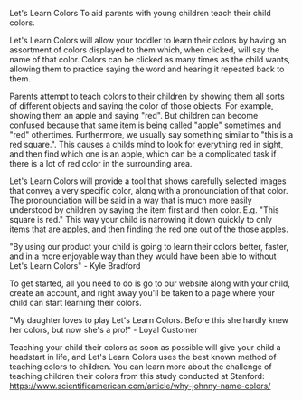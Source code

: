Let's Learn Colors
To aid parents with young children teach their child colors.

Let's Learn Colors will allow your toddler to learn their colors by having an assortment of colors displayed to them which, when clicked, will say the name of that color. Colors can be clicked as many times as the child wants, allowing them to practice saying the word and hearing it repeated back to them.

Parents attempt to teach colors to their children by showing them all sorts of different objects and saying the color of those objects. For example, showing them an apple and saying "red". But children can become confused because that same item is being called "apple" sometimes and "red" othertimes. Furthermore, we usually say something similar to "this is a red square.". This causes a childs mind to look for everything red in sight, and then find which one is an apple, which can be a complicated task if there is a lot of red color in the surrounding area.

Let's Learn Colors will provide a tool that shows carefully selected images that convey a very specific color, along with a pronounciation of that color. The pronounciation will be said in a way that is much more easily understood by children by saying the item first and then color. E.g. "This square is red." This way your child is narrowing it down quickly to only items that are apples, and then finding the red one out of the those apples.

"By using our product your child is going to learn their colors better, faster, and in a more enjoyable way than they would have been able to without Let's Learn Colors" - Kyle Bradford

To get started, all you need to do is go to our website along with your child, create an account, and right away you'll be taken to a page where your child can start learning their colors.

"My daughter loves to play Let's Learn Colors. Before this she hardly knew her colors, but now she's a pro!" - Loyal Customer

Teaching your child their colors as soon as possible will give your child a headstart in life, and Let's Learn Colors uses the best known method of teaching colors to children. You can learn more about the challenge of teaching children their colors from this study conducted at Stanford: https://www.scientificamerican.com/article/why-johnny-name-colors/